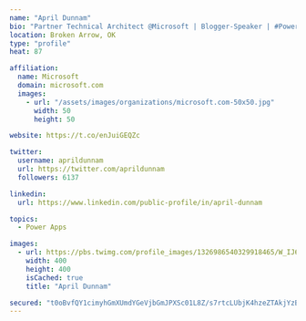 ```yaml
---
name: "April Dunnam"
bio: "Partner Technical Architect @Microsoft | Blogger-Speaker | #PowerApps, #PowerAutomate, #Office365, #SharePoint | #WIT | #Karaoke Queen"
location: Broken Arrow, OK
type: "profile"
heat: 87

affiliation:
  name: Microsoft
  domain: microsoft.com
  images:
    - url: "/assets/images/organizations/microsoft.com-50x50.jpg"
      width: 50
      height: 50

website: https://t.co/enJuiGEQZc

twitter:
  username: aprildunnam
  url: https://twitter.com/aprildunnam
  followers: 6137

linkedin:
  url: https://www.linkedin.com/public-profile/in/april-dunnam

topics:
  - Power Apps

images:
  - url: https://pbs.twimg.com/profile_images/1326986540329918465/W_IJ6Ih2_400x400.jpg
    width: 400
    height: 400
    isCached: true
    title: "April Dunnam"

secured: "t0oBvfQY1cimyhGmXUmdYGeVjbGmJPXSc01L8Z/s7rtcLUbjK4hzeZTAkjYzBYQqT1WbzNONpIn2zAcGv5A2iRULYJwRzZZlXSo8ZYQdKgZdrv8MF7xMIhYuF847EeASUGkgQ2xkgWNf79K9/03YGpNsrj+mmhEXoaML4Rr35U4tTqXRNrDiTjCwCuuPm/B10yKHkUXGCFchrc3LmttjC62ARTaZMf+bwAUpao8lW2jDJZDJanQXrklm1xpBluSWGSksfk03yshbrkh5jw+1rYNqN9kHXMOHQvJEb6KHYQNBgfwSHOpdfN8Z34D9L6kWLpvw2miCpjIptC3JZNabrJ+DK9yVSiEtWuvgqiyRC2mIu+bbLI0Gy8QdAH+sWmOX1GjR4tp0O8pGoMChFWU32CFiWZ2c28lfhl49TP4dHtU=;gjpZlxyidwq1y7CayQVEqA=="
---
```


